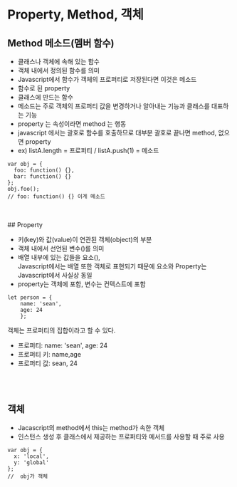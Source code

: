 # Property, Method, 객체

## Method 메소드(멤버 함수)

- 클래스나 객체에 속해 있는 함수
- 객체 내에서 정의된 함수를 의미
- Javascript에서 함수가 객체의 프로퍼티로 저장된다면 이것은 메소드
- 함수로 된 property
- 클래스에 만드는 함수
- 메소드는 주로 객체의 프로퍼티 값을 변경하거나 알아내는 기능과 클래스를 대표하는 기능
- property 는 속성이라면 method 는 행동
- javascript 에서는 괄호로 함수를 호출하므로 대부분 괄호로 끝나면 method, 없으면 property
- ex) listA.length = 프로퍼티 / listA.push(1) = 메소드

```JS
var obj = {
  foo: function() {},
  bar: function() {}
};
obj.foo();
// foo: function() {} 이게 메소드
```

</br>
</br>
## Property

- 키(key)와 값(value)이 연관된 객체(object)의 부분
- 객체 내에서 선언된 변수()를 의미
- 배열 내부에 있는 값들을 요소(), </br>
  Javascript에서는 배열 또한 객체로 표현되기 때문에 요소와 Property는 Javascript에서 사실상 동일
- property는 객체에 포함, 변수는 컨텍스트에 포함

```JS
let person = {
	name: 'sean',
    age: 24
    };
```

객체는 프로퍼티의 집합이라고 할 수 있다.

- 프로퍼티: name: 'sean', age: 24
- 프로퍼티 키: name,age
- 프로퍼티 값: sean, 24

</br>
</br>

## 객체

- Jacascript의 method에서 this는 method가 속한 객체
- 인스턴스 생성 후 클래스에서 제공하는 프로퍼티와 메서드를 사용할 때 주로 사용

```JS
var obj = {
  x: 'local',
  y: 'global'
};
//  obj가 객체
```
